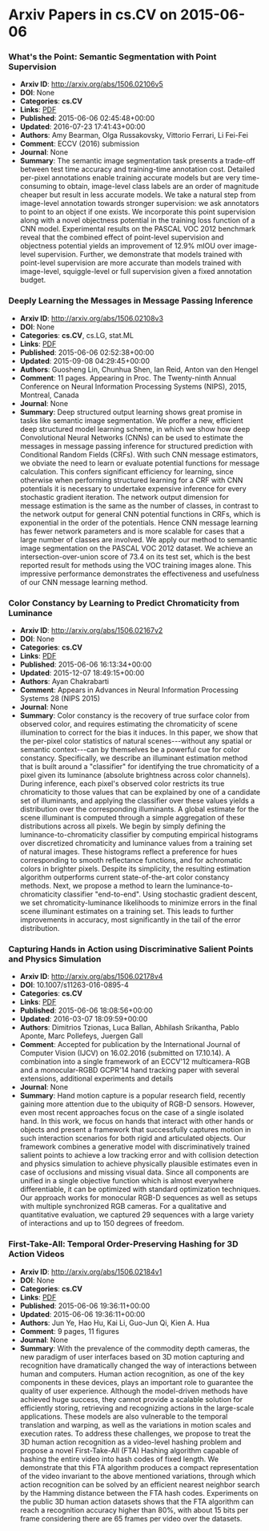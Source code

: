 # Arxiv Papers in cs.CV on 2015-06-06
### What's the Point: Semantic Segmentation with Point Supervision
- **Arxiv ID**: http://arxiv.org/abs/1506.02106v5
- **DOI**: None
- **Categories**: **cs.CV**
- **Links**: [PDF](http://arxiv.org/pdf/1506.02106v5)
- **Published**: 2015-06-06 02:45:48+00:00
- **Updated**: 2016-07-23 17:41:43+00:00
- **Authors**: Amy Bearman, Olga Russakovsky, Vittorio Ferrari, Li Fei-Fei
- **Comment**: ECCV (2016) submission
- **Journal**: None
- **Summary**: The semantic image segmentation task presents a trade-off between test time accuracy and training-time annotation cost. Detailed per-pixel annotations enable training accurate models but are very time-consuming to obtain, image-level class labels are an order of magnitude cheaper but result in less accurate models. We take a natural step from image-level annotation towards stronger supervision: we ask annotators to point to an object if one exists. We incorporate this point supervision along with a novel objectness potential in the training loss function of a CNN model. Experimental results on the PASCAL VOC 2012 benchmark reveal that the combined effect of point-level supervision and objectness potential yields an improvement of 12.9% mIOU over image-level supervision. Further, we demonstrate that models trained with point-level supervision are more accurate than models trained with image-level, squiggle-level or full supervision given a fixed annotation budget.



### Deeply Learning the Messages in Message Passing Inference
- **Arxiv ID**: http://arxiv.org/abs/1506.02108v3
- **DOI**: None
- **Categories**: **cs.CV**, cs.LG, stat.ML
- **Links**: [PDF](http://arxiv.org/pdf/1506.02108v3)
- **Published**: 2015-06-06 02:52:38+00:00
- **Updated**: 2015-09-08 04:29:45+00:00
- **Authors**: Guosheng Lin, Chunhua Shen, Ian Reid, Anton van den Hengel
- **Comment**: 11 pages. Appearing in Proc. The Twenty-ninth Annual Conference on
  Neural Information Processing Systems (NIPS), 2015, Montreal, Canada
- **Journal**: None
- **Summary**: Deep structured output learning shows great promise in tasks like semantic image segmentation. We proffer a new, efficient deep structured model learning scheme, in which we show how deep Convolutional Neural Networks (CNNs) can be used to estimate the messages in message passing inference for structured prediction with Conditional Random Fields (CRFs). With such CNN message estimators, we obviate the need to learn or evaluate potential functions for message calculation. This confers significant efficiency for learning, since otherwise when performing structured learning for a CRF with CNN potentials it is necessary to undertake expensive inference for every stochastic gradient iteration. The network output dimension for message estimation is the same as the number of classes, in contrast to the network output for general CNN potential functions in CRFs, which is exponential in the order of the potentials. Hence CNN message learning has fewer network parameters and is more scalable for cases that a large number of classes are involved. We apply our method to semantic image segmentation on the PASCAL VOC 2012 dataset. We achieve an intersection-over-union score of 73.4 on its test set, which is the best reported result for methods using the VOC training images alone. This impressive performance demonstrates the effectiveness and usefulness of our CNN message learning method.



### Color Constancy by Learning to Predict Chromaticity from Luminance
- **Arxiv ID**: http://arxiv.org/abs/1506.02167v2
- **DOI**: None
- **Categories**: **cs.CV**
- **Links**: [PDF](http://arxiv.org/pdf/1506.02167v2)
- **Published**: 2015-06-06 16:13:34+00:00
- **Updated**: 2015-12-07 18:49:15+00:00
- **Authors**: Ayan Chakrabarti
- **Comment**: Appears in Advances in Neural Information Processing Systems 28 (NIPS
  2015)
- **Journal**: None
- **Summary**: Color constancy is the recovery of true surface color from observed color, and requires estimating the chromaticity of scene illumination to correct for the bias it induces. In this paper, we show that the per-pixel color statistics of natural scenes---without any spatial or semantic context---can by themselves be a powerful cue for color constancy. Specifically, we describe an illuminant estimation method that is built around a "classifier" for identifying the true chromaticity of a pixel given its luminance (absolute brightness across color channels). During inference, each pixel's observed color restricts its true chromaticity to those values that can be explained by one of a candidate set of illuminants, and applying the classifier over these values yields a distribution over the corresponding illuminants. A global estimate for the scene illuminant is computed through a simple aggregation of these distributions across all pixels. We begin by simply defining the luminance-to-chromaticity classifier by computing empirical histograms over discretized chromaticity and luminance values from a training set of natural images. These histograms reflect a preference for hues corresponding to smooth reflectance functions, and for achromatic colors in brighter pixels. Despite its simplicity, the resulting estimation algorithm outperforms current state-of-the-art color constancy methods. Next, we propose a method to learn the luminance-to-chromaticity classifier "end-to-end". Using stochastic gradient descent, we set chromaticity-luminance likelihoods to minimize errors in the final scene illuminant estimates on a training set. This leads to further improvements in accuracy, most significantly in the tail of the error distribution.



### Capturing Hands in Action using Discriminative Salient Points and Physics Simulation
- **Arxiv ID**: http://arxiv.org/abs/1506.02178v4
- **DOI**: 10.1007/s11263-016-0895-4
- **Categories**: **cs.CV**
- **Links**: [PDF](http://arxiv.org/pdf/1506.02178v4)
- **Published**: 2015-06-06 18:08:56+00:00
- **Updated**: 2016-03-07 18:09:59+00:00
- **Authors**: Dimitrios Tzionas, Luca Ballan, Abhilash Srikantha, Pablo Aponte, Marc Pollefeys, Juergen Gall
- **Comment**: Accepted for publication by the International Journal of Computer
  Vision (IJCV) on 16.02.2016 (submitted on 17.10.14). A combination into a
  single framework of an ECCV'12 multicamera-RGB and a monocular-RGBD GCPR'14
  hand tracking paper with several extensions, additional experiments and
  details
- **Journal**: None
- **Summary**: Hand motion capture is a popular research field, recently gaining more attention due to the ubiquity of RGB-D sensors. However, even most recent approaches focus on the case of a single isolated hand. In this work, we focus on hands that interact with other hands or objects and present a framework that successfully captures motion in such interaction scenarios for both rigid and articulated objects. Our framework combines a generative model with discriminatively trained salient points to achieve a low tracking error and with collision detection and physics simulation to achieve physically plausible estimates even in case of occlusions and missing visual data. Since all components are unified in a single objective function which is almost everywhere differentiable, it can be optimized with standard optimization techniques. Our approach works for monocular RGB-D sequences as well as setups with multiple synchronized RGB cameras. For a qualitative and quantitative evaluation, we captured 29 sequences with a large variety of interactions and up to 150 degrees of freedom.



### First-Take-All: Temporal Order-Preserving Hashing for 3D Action Videos
- **Arxiv ID**: http://arxiv.org/abs/1506.02184v1
- **DOI**: None
- **Categories**: **cs.CV**
- **Links**: [PDF](http://arxiv.org/pdf/1506.02184v1)
- **Published**: 2015-06-06 19:36:11+00:00
- **Updated**: 2015-06-06 19:36:11+00:00
- **Authors**: Jun Ye, Hao Hu, Kai Li, Guo-Jun Qi, Kien A. Hua
- **Comment**: 9 pages, 11 figures
- **Journal**: None
- **Summary**: With the prevalence of the commodity depth cameras, the new paradigm of user interfaces based on 3D motion capturing and recognition have dramatically changed the way of interactions between human and computers. Human action recognition, as one of the key components in these devices, plays an important role to guarantee the quality of user experience. Although the model-driven methods have achieved huge success, they cannot provide a scalable solution for efficiently storing, retrieving and recognizing actions in the large-scale applications. These models are also vulnerable to the temporal translation and warping, as well as the variations in motion scales and execution rates. To address these challenges, we propose to treat the 3D human action recognition as a video-level hashing problem and propose a novel First-Take-All (FTA) Hashing algorithm capable of hashing the entire video into hash codes of fixed length. We demonstrate that this FTA algorithm produces a compact representation of the video invariant to the above mentioned variations, through which action recognition can be solved by an efficient nearest neighbor search by the Hamming distance between the FTA hash codes. Experiments on the public 3D human action datasets shows that the FTA algorithm can reach a recognition accuracy higher than 80%, with about 15 bits per frame considering there are 65 frames per video over the datasets.



